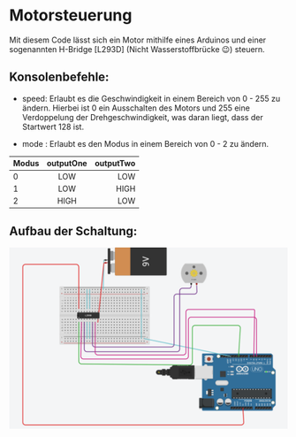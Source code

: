 # Motorsteuerung
Mit diesem Code lässt sich ein Motor mithilfe eines Arduinos und einer sogenannten H-Bridge [L293D] (Nicht Wasserstoffbrücke :wink:) steuern.

## Konsolenbefehle:
- speed: Erlaubt es die Geschwindigkeit in einem Bereich von 0 - 255 zu ändern.
         Hierbei ist 0 ein Ausschalten des Motors und 255 eine Verdoppelung der Drehgeschwindigkeit, was daran liegt, dass der        Startwert 128 ist.

- mode : Erlaubt es den Modus in einem Bereich von 0 - 2 zu ändern.

| Modus  | outputOne | outputTwo|
| ------ |:---------:| --------:|
| 0      | LOW       | LOW      |
| 1      | LOW       | HIGH     |
| 2      | HIGH      | LOW      |

## Aufbau der Schaltung:

![image](https://github.com/JackboyPlay/Motorsteuerung/blob/master/Schaltung.png)
